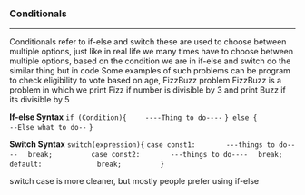 ### **Conditionals**

---

Conditionals refer to if-else and switch
these are used to choose between multiple options, just like in real life we many times have to choose between multiple options, based on the condition we are in
if-else and switch do the similar thing but in code
Some examples of such problems can be program to check eligibility to vote based on age, FizzBuzz problem
FizzBuzz is a problem in which we print Fizz if number is divisible by 3 and print Buzz if its divisible by 5

**If-else Syntax**
`if (Condition){    `
`----Thing to do----`
`} else {           `
`--Else what to do--`
`}                  `

**Switch Syntax**
`switch(expression){`
`case const1:       `
`---things to do----`
`   break;          `
`case const2:       `
`---things to do----`
`   break;          `
`default:           `
`   break;          `
`}                  `

switch case is more cleaner, but mostly people prefer using if-else